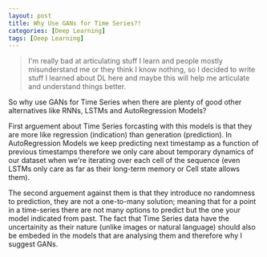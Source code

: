 ```yaml
---
layout: post
title: Why Use GANs for Time Series?!
categories: [Deep Learning]
tags: [Deep Learning]
---
```

>I'm really bad at articulating stuff I learn and people mostly misunderstand me or they think I know nothing, so I decided to write stuff I learned about DL here and maybe this will help me articulate and understand things better.

So why use GANs for Time Series when there are plenty of good other alternatives like RNNs, LSTMs and AutoRegression Models?

First arguement about Time Series forcasting with this models is that they are more like regression (indication) than generation (prediction). In AutoRegression Models we keep predicting next timestamp as a function of previous timestamps therefore we only care about temporary dynamics of our dataset when we're iterating over each cell of the sequence (even LSTMs only care as far as their long-term memory or Cell state allows them).

The second arguement against them is that they introduce no randomness to prediction, they are not a one-to-many solution; meaning that for a point in a time-series there are not many options to predict but the one your model indicated from past. The fact that Time Series data have the uncertainity as their nature (unlike images or natural language) should also be embeded in the models that are analysing them and therefore why I suggest GANs.
